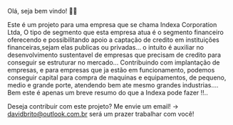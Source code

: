 Olá, seja bem vindo! 👋👋

Este é um projeto para uma empresa que se chama Indexa Corporation Ltda, O tipo de segmento que esta empresa atua é o segmento financeiro
oferecendo e possibilitando apoio a captação de credito em instituições financeiras,sejam elas publicas ou privadas...
o intuito é auxiliar no desenvolvimento sustentavel de empresas que precisam de credito para conseguir se estruturar no mercado...
Contribuindo com implantação de empresas, e para empresas que ja estão em funcionamento, podemos conseguir capital para compra de maquinas e equipamentos, de pequeno, medio e grande porte, atendendo bem ate mesmo grandes industrias....
Bem este é apenas um breve resumo do que a Indexa pode fazer !!..

Deseja contribuir com este projeto? 
Me envie um email!
    -> davidbrito@outlook.com.br
será um prazer trabalhar com você!